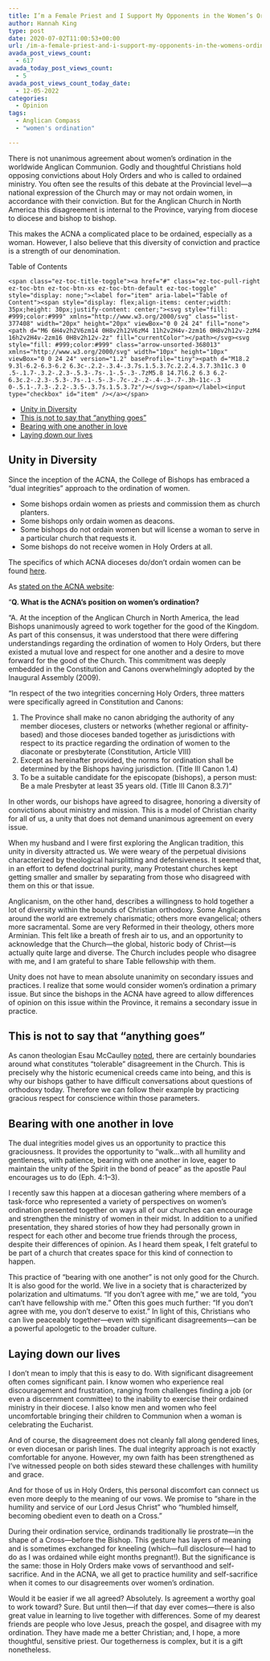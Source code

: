 ```yaml
---
title: I’m a Female Priest and I Support My Opponents in the Women’s Ordination Debate
author: Hannah King
type: post
date: 2020-07-02T11:00:53+00:00
url: /im-a-female-priest-and-i-support-my-opponents-in-the-womens-ordination-debate/
avada_post_views_count:
  - 617
avada_today_post_views_count:
  - 5
avada_post_views_count_today_date:
  - 12-05-2022
categories:
  - Opinion
tags:
  - Anglican Compass
  - "women's ordination"

---
```

There is not unanimous agreement about women’s ordination in the worldwide Anglican Communion. Godly and thoughtful Christians hold opposing convictions about Holy Orders and who is called to ordained ministry. You often see the results of this debate at the Provincial level—a national expression of the Church may or may not ordain women, in accordance with their conviction. But for the Anglican Church in North America this disagreement is internal to the Province, varying from diocese to diocese and bishop to bishop.

This makes the ACNA a complicated place to be ordained, especially as a woman. However, I also believe that this diversity of conviction and practice is a strength of our denomination.

<div id="ez-toc-container" class="ez-toc-v2_0_37 counter-hierarchy ez-toc-counter ez-toc-grey ez-toc-container-direction">
  <div class="ez-toc-title-container">
    <p class="ez-toc-title">
      Table of Contents
    </p>
    
    <span class="ez-toc-title-toggle"><a href="#" class="ez-toc-pull-right ez-toc-btn ez-toc-btn-xs ez-toc-btn-default ez-toc-toggle" style="display: none;"><label for="item" aria-label="Table of Content"><span style="display: flex;align-items: center;width: 35px;height: 30px;justify-content: center;"><svg style="fill: #999;color:#999" xmlns="http://www.w3.org/2000/svg" class="list-377408" width="20px" height="20px" viewBox="0 0 24 24" fill="none"><path d="M6 6H4v2h2V6zm14 0H8v2h12V6zM4 11h2v2H4v-2zm16 0H8v2h12v-2zM4 16h2v2H4v-2zm16 0H8v2h12v-2z" fill="currentColor"></path></svg><svg style="fill: #999;color:#999" class="arrow-unsorted-368013" xmlns="http://www.w3.org/2000/svg" width="10px" height="10px" viewBox="0 0 24 24" version="1.2" baseProfile="tiny"><path d="M18.2 9.3l-6.2-6.3-6.2 6.3c-.2.2-.3.4-.3.7s.1.5.3.7c.2.2.4.3.7.3h11c.3 0 .5-.1.7-.3.2-.2.3-.5.3-.7s-.1-.5-.3-.7zM5.8 14.7l6.2 6.3 6.2-6.3c.2-.2.3-.5.3-.7s-.1-.5-.3-.7c-.2-.2-.4-.3-.7-.3h-11c-.3 0-.5.1-.7.3-.2.2-.3.5-.3.7s.1.5.3.7z"/></svg></span></label><input type="checkbox" id="item" /></a></span>
  </div><nav>
  
  <ul class='ez-toc-list ez-toc-list-level-1' >
    <li class='ez-toc-page-1 ez-toc-heading-level-2'>
      <a class="ez-toc-link ez-toc-heading-1" href="https://joshuapsteele.com/im-a-female-priest-and-i-support-my-opponents-in-the-womens-ordination-debate/#Unity_in_Diversity" title="Unity in Diversity">Unity in Diversity</a>
    </li>
    <li class='ez-toc-page-1 ez-toc-heading-level-2'>
      <a class="ez-toc-link ez-toc-heading-2" href="https://joshuapsteele.com/im-a-female-priest-and-i-support-my-opponents-in-the-womens-ordination-debate/#This_is_not_to_say_that_anything_goes" title="This is not to say that “anything goes”">This is not to say that “anything goes”</a>
    </li>
    <li class='ez-toc-page-1 ez-toc-heading-level-2'>
      <a class="ez-toc-link ez-toc-heading-3" href="https://joshuapsteele.com/im-a-female-priest-and-i-support-my-opponents-in-the-womens-ordination-debate/#Bearing_with_one_another_in_love" title="Bearing with one another in love">Bearing with one another in love</a>
    </li>
    <li class='ez-toc-page-1 ez-toc-heading-level-2'>
      <a class="ez-toc-link ez-toc-heading-4" href="https://joshuapsteele.com/im-a-female-priest-and-i-support-my-opponents-in-the-womens-ordination-debate/#Laying_down_our_lives" title="Laying down our lives">Laying down our lives</a>
    </li>
  </ul></nav>
</div>

## <span class="ez-toc-section" id="Unity_in_Diversity"></span>Unity in Diversity<span class="ez-toc-section-end"></span>

Since the inception of the ACNA, the College of Bishops has embraced a “dual integrities” approach to the ordination of women.

  * Some bishops ordain women as priests and commission them as church planters.
  * Some bishops only ordain women as deacons.
  * Some bishops do not ordain women but will license a woman to serve in a particular church that requests it.
  * Some bishops do not receive women in Holy Orders at all.

The specifics of which ACNA dioceses do/don&#8217;t ordain women can be found [here][1].

As [stated on the ACNA website][2]:

&#8220;**Q. What is the ACNA’s position on women’s ordination?**

&#8220;A. At the inception of the Anglican Church in North America, the lead Bishops unanimously agreed to work together for the good of the Kingdom. As part of this consensus, it was understood that there were differing understandings regarding the ordination of women to Holy Orders, but there existed a mutual love and respect for one another and a desire to move forward for the good of the Church. This commitment was deeply embedded in the Constitution and Canons overwhelmingly adopted by the Inaugural Assembly (2009).

&#8220;In respect of the two integrities concerning Holy Orders, three matters were specifically agreed in Constitution and Canons:

  1. The Province shall make no canon abridging the authority of any member dioceses, clusters or networks (whether regional or affinity-based) and those dioceses banded together as jurisdictions with respect to its practice regarding the ordination of women to the diaconate or presbyterate (Constitution, Article VIII)
  2. Except as hereinafter provided, the norms for ordination shall be determined by the Bishops having jurisdiction. (Title III Canon 1.4)
  3. To be a suitable candidate for the episcopate (bishops), a person must: Be a male Presbyter at least 35 years old. (Title III Canon 8.3.7)&#8221;

In other words, our bishops have agreed to disagree, honoring a diversity of convictions about ministry and mission. This is a model of Christian charity for all of us, a unity that does not demand unanimous agreement on every issue.

When my husband and I were first exploring the Anglican tradition, this unity in diversity attracted us. We were weary of the perpetual divisions characterized by theological hairsplitting and defensiveness. It seemed that, in an effort to defend doctrinal purity, many Protestant churches kept getting smaller and smaller by separating from those who disagreed with them on this or that issue.

Anglicanism, on the other hand, describes a willingness to hold together a lot of diversity within the bounds of Christian orthodoxy. Some Anglicans around the world are extremely charismatic; others more evangelical; others more sacramental. Some are very Reformed in their theology, others more Arminian. This felt like a breath of fresh air to us, and an opportunity to acknowledge that the Church—the global, historic body of Christ—is actually quite large and diverse. The Church includes people who disagree with me, and I am grateful to share Table fellowship with them.

Unity does not have to mean absolute unanimity on secondary issues and practices. I realize that some would consider women&#8217;s ordination a primary issue. But since the bishops in the ACNA have agreed to allow differences of opinion on this issue within the Province, it remains a secondary issue in practice.

## <span class="ez-toc-section" id="This_is_not_to_say_that_anything_goes"></span>This is not to say that “anything goes”<span class="ez-toc-section-end"></span>

As canon theologian Esau McCaulley [noted][3], there are certainly boundaries around what constitutes “tolerable” disagreement in the Church. This is precisely why the historic ecumenical creeds came into being, and this is why our bishops gather to have difficult conversations about questions of orthodoxy today. Therefore we can follow their example by practicing gracious respect for conscience within those parameters.

## <span class="ez-toc-section" id="Bearing_with_one_another_in_love"></span>Bearing with one another in love<span class="ez-toc-section-end"></span>

The dual integrities model gives us an opportunity to practice this graciousness. It provides the opportunity to “walk&#8230;with all humility and gentleness, with patience, bearing with one another in love, eager to maintain the unity of the Spirit in the bond of peace” as the apostle Paul encourages us to do (Eph. 4:1–3).

I recently saw this happen at a diocesan gathering where members of a task-force who represented a variety of perspectives on women’s ordination presented together on ways all of our churches can encourage and strengthen the ministry of women in their midst. In addition to a unified presentation, they shared stories of how they had personally grown in respect for each other and become true friends through the process, despite their differences of opinion. As I heard them speak, I felt grateful to be part of a church that creates space for this kind of connection to happen.

This practice of “bearing with one another” is not only good for the Church. It is also good for the world. We live in a society that is characterized by polarization and ultimatums. “If you don’t agree with me,” we are told, “you can’t have fellowship with me.” Often this goes much further: “If you don’t agree with me, you don’t deserve to exist.” In light of this, Christians who can live peaceably together—even with significant disagreements—can be a powerful apologetic to the broader culture.

## <span class="ez-toc-section" id="Laying_down_our_lives"></span>Laying down our lives<span class="ez-toc-section-end"></span>

I don’t mean to imply that this is easy to do. With significant disagreement often comes significant pain. I know women who experience real discouragement and frustration, ranging from challenges finding a job (or even a discernment committee) to the inability to exercise their ordained ministry in their diocese. I also know men and women who feel uncomfortable bringing their children to Communion when a woman is celebrating the Eucharist.

And of course, the disagreement does not cleanly fall along gendered lines, or even diocesan or parish lines. The dual integrity approach is not exactly comfortable for anyone. However, my own faith has been strengthened as I’ve witnessed people on both sides steward these challenges with humility and grace.

And for those of us in Holy Orders, this personal discomfort can connect us even more deeply to the meaning of our vows. We promise to “share in the humility and service of our Lord Jesus Christ” who “humbled himself, becoming obedient even to death on a Cross.”

During their ordination service, ordinands traditionally lie prostrate—in the shape of a Cross—before the Bishop. This gesture has layers of meaning and is sometimes exchanged for kneeling (which—full disclosure—I had to do as I was ordained while eight months pregnant!). But the significance is the same: those in Holy Orders make vows of servanthood and self-sacrifice. And in the ACNA, we all get to practice humility and self-sacrifice when it comes to our disagreements over women’s ordination.

Would it be easier if we all agreed? Absolutely. Is agreement a worthy goal to work toward? Sure. But until then—if that day ever comes—there is also great value in learning to live together with differences. Some of my dearest friends are people who love Jesus, preach the gospel, and disagree with my ordination. They have made me a better Christian; and, I hope, a more thoughtful, sensitive priest. Our togetherness is complex, but it is a gift nonetheless.

 [1]: https://docs.google.com/spreadsheets/d/1QG0EDrpgGnfPf668T5qsnUcczUA_g6b3HjgbPC-aiTg/edit#gid=0
 [2]: https://anglicanchurch.net/about/#1582571780228-6ce9e506-048c
 [3]: https://esaumccaulley.com/2020/01/26/come-let-us-read-together-a-hopefully-warm-invitation-to-think-the-best-of-each-other-in-the-womens-ordination-discussion/?fbclid=IwAR2Aafb_9UCW8j0W-F-DTzH-p2BvWfmszuPIQp0Yx6zLgjklU8u7cGFzkcs